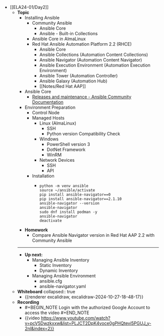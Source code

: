 - [[ELA24-01/Day2]]
	- **Topic**
		- Installing Ansible
			- Community Ansible
				- Ansible Core
				- Ansible - Built-in Collections
			- Ansible Core in AlmaLinux
			- Red Hat Ansible Automation Platform 2.2 (RHCE)
				- Ansible Core
				- Ansible Collections (Automation Content Collections)
				- Ansible Navigator (Automation Content Navigator)
				- Ansible Execution Environment (Automation Execution Environment)
				- Ansible Tower (Automation Controller)
				- Ansible Galaxy (Automation Hub)
				- [[Notes/Red Hat AAP]]
		- Ansible Core
			- [Releases and maintenance - Ansible Community Documentation](https://docs.ansible.com/ansible/latest/reference_appendices/release_and_maintenance.html)
		- Environment Preparation
			- Control Node
			- Managed Hosts
				- Linux (AlmaLinux)
					- SSH
					- Python version Compatibility Check
				- Windows
					- PowerShell version 3
					- DotNet Framework
					- WinRM
				- Network Devices
					- SSH
					- API
			- Installation
				- ```shell
				  python -m venv ansible
				  source ~/ansible/activate
				  pip install ansible-navigator==0
				  pip install ansible-navigator==2.1.10
				  ansible-navigator --version
				  ansible-navigator
				  sudo dnf install podman -y
				  ansible-navigator
				  deactivate
				  ```
		- **Homework**
			- Compare Ansible Navigator version in Red Hat AAP 2.2 with Community Ansible
		- ---
		- **Up next:**
			- Managing Ansible Inventory
				- Static Inventory
				- Dynamic Inventory
			- Managing Ansible Environment
				- ansible.cfg
				- ansible-navigator.yaml
	- **Whiteboard**
	  collapsed:: true
		- {{renderer excalidraw, excalidraw-2024-10-27-18-48-17}}
	- **Recording**
		- #+BEGIN_NOTE
		  Login with the authorized Google Account to access the video
		  #+END_NOTE
		- {{video https://www.youtube.com/watch?v=pcV5Dwzkxxw&list=PLJCT2DpK4voce0gPHQtevi5PGUJ_y-2nl&index=2}}